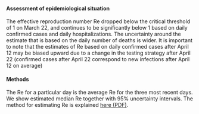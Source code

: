#### Assessment of epidemiological situation
The effective reproduction number Re dropped below the critical threshold of 1 on March 22, and continues to be significantly below 1 based on  daily confirmed cases and daily hospitalizations. The uncertainty around the estimate that is based on the daily number of deaths is wider. It is important to note that the estimates of Re based on daily confirmed cases after April 12 may be biased upward due to a change in the testing strategy after April 22 (confirmed cases after April 22 correspond to new infections after April 12 on average)

#### Methods
The Re for a particular day is the average Re for the three most recent days. We show estimated median Re together with 95% uncertainty intervals. The method for estimating Re is explained [here (PDF)](https://ethz.ch/content/dam/ethz/special-interest/bsse/cevo/research/COVID-19/ScireEtAl-Covid-Re.pdf).
